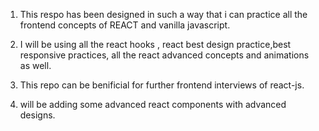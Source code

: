 
1. This respo has been designed in such a  way that i can practice all the frontend concepts of REACT and vanilla javascript.

2. I will be using all the react hooks , react best design practice,best responsive practices,  all the react advanced concepts and animations as well.

3. This repo can be benificial for further frontend interviews of react-js.


4. will be adding some advanced react components with advanced designs.

